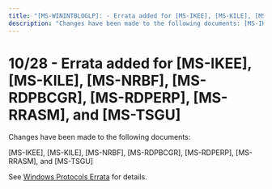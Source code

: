 ```yaml
---
title: "[MS-WININTBLOGLP]: - Errata added for [MS-IKEE], [MS-KILE], [MS-NRBF], [MS-RDPBCGR], [MS-RDPERP], [MS-RRASM], and [MS-TSGU]"
description: "Changes have been made to the following documents: [MS-IKEE], [MS-KILE], [MS-NRBF], [MS-RDPBCGR], [MS-RDPERP], [MS-RRASM], and [MS-TSGU]  See"
---
```


# 10/28 - Errata added for [MS-IKEE], [MS-KILE], [MS-NRBF], [MS-RDPBCGR], [MS-RDPERP], [MS-RRASM], and [MS-TSGU]

<p>Changes have been made to the following documents:</p>
<p>[MS-IKEE], [MS-KILE], [MS-NRBF], [MS-RDPBCGR], [MS-RDPERP],
[MS-RRASM], and [MS-TSGU] </p>
<p>See <span><a href="/openspecs/windows_protocols/MS-WINERRATA/314fe022-28ea-4bd9-93ac-7941ecf9ca10">Windows
Protocols Errata</a></span> for details.</p>

                